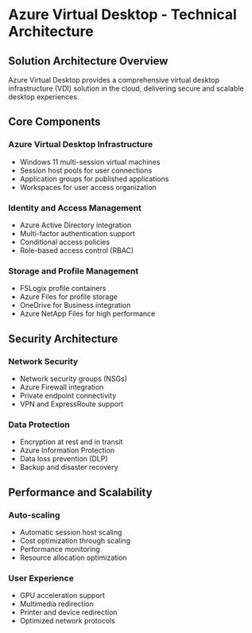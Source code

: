 # Azure Virtual Desktop - Technical Architecture

## Solution Architecture Overview

Azure Virtual Desktop provides a comprehensive virtual desktop infrastructure (VDI) solution in the cloud, delivering secure and scalable desktop experiences.

## Core Components

### Azure Virtual Desktop Infrastructure
- Windows 11 multi-session virtual machines
- Session host pools for user connections
- Application groups for published applications
- Workspaces for user access organization

### Identity and Access Management
- Azure Active Directory integration
- Multi-factor authentication support
- Conditional access policies
- Role-based access control (RBAC)

### Storage and Profile Management
- FSLogix profile containers
- Azure Files for profile storage
- OneDrive for Business integration
- Azure NetApp Files for high performance

## Security Architecture

### Network Security
- Network security groups (NSGs)
- Azure Firewall integration
- Private endpoint connectivity
- VPN and ExpressRoute support

### Data Protection
- Encryption at rest and in transit
- Azure Information Protection
- Data loss prevention (DLP)
- Backup and disaster recovery

## Performance and Scalability

### Auto-scaling
- Automatic session host scaling
- Cost optimization through scaling
- Performance monitoring
- Resource allocation optimization

### User Experience
- GPU acceleration support
- Multimedia redirection
- Printer and device redirection
- Optimized network protocols
